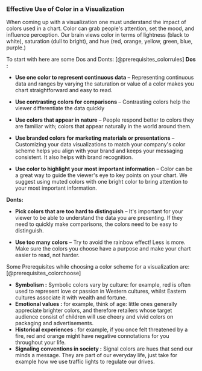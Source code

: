 ﻿### **Effective Use of Color in a Visualization**

When coming up with a visualization one must understand the impact of colors used in a chart. Color can grab people&#39;s attention, set the mood, and influence perception.  Our brain views color in terms of lightness (black to white), saturation (dull to bright), and hue (red, orange, yellow, green, blue, purple.)

To start with here are some Dos and Donts:
[@prerequisites_colorrules]
**Dos :**

+ **Use one color to represent continuous data**  – Representing continuous data and ranges by varying the saturation or value of a color makes you chart straightforward and easy to read.

+ **Use contrasting colors for comparisons**  – Contrasting colors help the viewer differentiate the data quickly
+ **Use colors that appear in nature**  – People respond better to colors they are familiar with; colors that appear naturally in the world around them.

+ **Use branded colors for marketing materials or presentations**  – Customizing your data visualizations to match your company&#39;s color scheme helps you align with your brand and keeps your messaging consistent. It also helps with brand recognition.

+ **Use color to highlight your most important information**  – Color can be a great way to guide the viewer&#39;s eye to key points on your chart. We suggest using muted colors with one bright color to bring attention to your most important information.

**Donts:**

+ **Pick colors that are too hard to distinguish**  – It&#39;s important for your viewer to be able to understand the data you are presenting. If they need to quickly make comparisons, the colors need to be easy to distinguish.

+ **Use too many colors**  – Try to avoid the rainbow effect! Less is more. Make sure the colors you choose have a purpose and make your chart easier to read, not harder.

Some Prerequisites while choosing a color scheme for a visualization are:
[@prerequisites_colorchoose]

+ **Symbolism :** Symbolic colors vary by culture: for example, red is often used to represent love or passion in Western cultures, whilst Eastern cultures associate it with wealth and fortune.
+ **Emotional values :** for example, think of age: little ones generally appreciate brighter colors, and therefore retailers whose target audience consist of children will use cheery and vivid colors on packaging and advertisements.
+ **Historical experiences :** for example, if you once felt threatened by a fire, red and orange might have negative connotations for you throughout your life.
+ **Signaling conventions in society :** Signal colors are hues that send our minds a message. They are part of our everyday life, just take for example how we use traffic lights to regulate our drives.